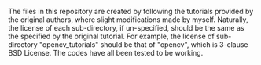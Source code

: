 The files in this repository are created by following the tutorials provided by the original authors, where slight modifications made by myself.
Naturally, the license of each sub-directory, if un-specified, should be the same as the specified by the original tutorial.
For example, the license of sub-directory "opencv_tutorials" should be that of "opencv", which is 3-clause BSD License.
The codes have all been tested to be working.
